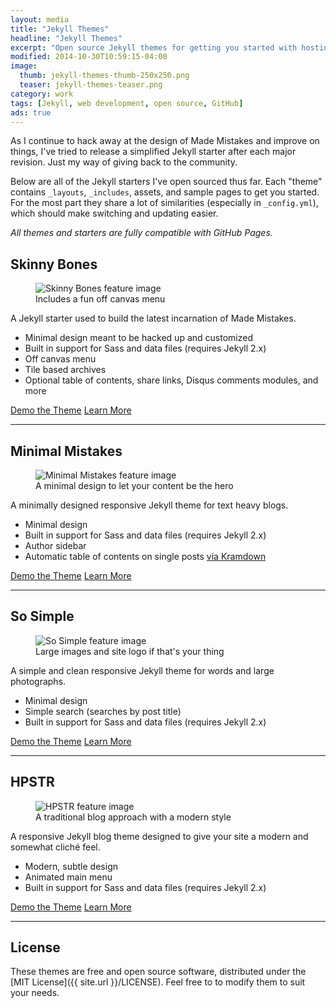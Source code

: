 ```yaml
---
layout: media
title: "Jekyll Themes"
headline: "Jekyll Themes"
excerpt: "Open source Jekyll themes for getting you started with hosting a blog on GitHub."
modified: 2014-10-30T10:59:15-04:00
image: 
  thumb: jekyll-themes-thumb-250x250.png
  teaser: jekyll-themes-teaser.png
category: work
tags: [Jekyll, web development, open source, GitHub]
ads: true
---
```


As I continue to hack away at the design of Made Mistakes and improve on things, I've tried to release a simplified Jekyll starter after each major revision. Just my way of giving back to the community.

Below are all of the Jekyll starters I've open sourced thus far. Each "theme" contains `_layouts`, `_includes`, assets, and sample pages to get you started. For the most part they share a lot of similarities (especially in `_config.yml`), which should make switching and updating easier.

*All themes and starters are fully compatible with GitHub Pages.*

## Skinny Bones

<figure>
	<img src="{{ site.url }}/images/skinny-bones-theme-feature.jpg" alt="Skinny Bones feature image">
	<figcaption>Includes a fun off canvas menu</figcaption> 
</figure>

A Jekyll starter used to build the latest incarnation of Made Mistakes.

* Minimal design meant to be hacked up and customized
* Built in support for Sass and data files (requires Jekyll 2.x)
* Off canvas menu
* Tile based archives
* Optional table of contents, share links, Disqus comments modules, and more

<div markdown="0">
	<a href="https://mmistakes.github.io/skinny-bones-jekyll/" class="btn">Demo the Theme</a>
	<a href="{{ site.url }}{% post_url /articles/2014-09-02-skinny-bones-jekyll %}" class="btn">Learn More</a>
</div>

---

## Minimal Mistakes

<figure>
	<img src="{{ site.url }}/images/minimal-mistakes-theme-feature.jpg" alt="Minimal Mistakes feature image">
	<figcaption>A minimal design to let your content be the hero</figcaption>
</figure>

A minimally designed responsive Jekyll theme for text heavy blogs.

* Minimal design
* Built in support for Sass and data files (requires Jekyll 2.x)
* Author sidebar
* Automatic table of contents on single posts [via Kramdown](http://kramdown.gettalong.org/converter/html.html#toc)

<div markdown="0">
	<a href="https://mmistakes.github.io/minimal-mistakes" class="btn">Demo the Theme</a>
	<a href="{{ site.url }}{% post_url /articles/2013-05-28-minimal-mistakes-jekyll-theme %}" class="btn">Learn More</a>
</div>

---

## So Simple

<figure>
	<img src="{{ site.url }}/images/so-simple-theme-feature.jpg" alt="So Simple feature image">
	<figcaption>Large images and site logo if that's your thing</figcaption>
</figure>

A simple and clean responsive Jekyll theme for words and large photographs.

* Minimal design
* Simple search (searches by post title)
* Built in support for Sass and data files (requires Jekyll 2.x)

<div markdown="0">
	<a href="https://mmistakes.github.io/so-simple-theme" class="btn">Demo the Theme</a>
	<a href="{{ site.url }}{% post_url /articles/2013-06-26-so-simple-jekyll-theme %}" class="btn">Learn More</a>
</div>

---

## HPSTR

<figure>
	<img src="{{ site.url }}/images/hpstr-theme-feature.jpg" alt="HPSTR feature image">
	<figcaption>A traditional blog approach with a modern style</figcaption>
</figure>

A responsive Jekyll blog theme designed to give your site a modern and somewhat cliché feel.

* Modern, subtle design
* Animated main menu
* Built in support for Sass and data files (requires Jekyll 2.x)

<div markdown="0">
	<a href="https://mmistakes.github.io/hpstr-jekyll-theme/" class="btn">Demo the Theme</a>
	<a href="{{ site.url }}{% post_url /articles/2013-08-26-hpstr-jekyll-theme %}" class="btn">Learn More</a>
</div>

---

## License

These themes are free and open source software, distributed under the [MIT License]({{ site.url }}/LICENSE). Feel free to to modify them to suit your needs.
